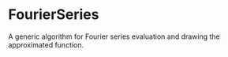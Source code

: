 # FourierSeries
A generic algorithm for Fourier series evaluation and drawing the approximated function.
